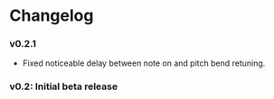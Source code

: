 # Changelog

### v0.2.1

- Fixed noticeable delay between note on and pitch bend retuning.

### v0.2: Initial beta release
